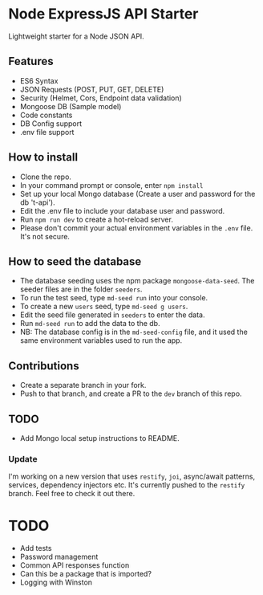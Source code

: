 # Node ExpressJS API Starter

Lightweight starter for a Node JSON API.

## Features

- ES6 Syntax
- JSON Requests (POST, PUT, GET, DELETE)
- Security (Helmet, Cors, Endpoint data validation)
- Mongoose DB (Sample model)
- Code constants
- DB Config support
- .env file support

## How to install

- Clone the repo.
- In your command prompt or console, enter `npm install`
- Set up your local Mongo database (Create a user and password for the db 't-api').
- Edit the .env file to include your database user and password.
- Run `npm run dev` to create a hot-reload server.
- Please don't commit your actual environment variables in the `.env` file. It's not secure.

## How to seed the database

- The database seeding uses the npm package `mongoose-data-seed`. The seeder files are in the folder `seeders`.
- To run the test seed, type `md-seed run` into your console.
- To create a new `users` seed, type `md-seed g users`.
- Edit the seed file generated in `seeders` to enter the data.
- Run `md-seed run` to add the data to the db.
- NB: The database config is in the `md-seed-config` file, and it used the same environment variables used to run the app.

## Contributions

- Create a separate branch in your fork.
- Push to that branch, and create a PR to the `dev` branch of this repo.

## TODO

- Add Mongo local setup instructions to README.

### Update

I'm working on a new version that uses `restify`, `joi`, async/await patterns, services, dependency injectors etc. It's currently pushed to the `restify` branch. Feel free to check it out there.

# TODO
- Add tests
- Password management
- Common API responses function
- Can this be a package that is imported?
- Logging with Winston